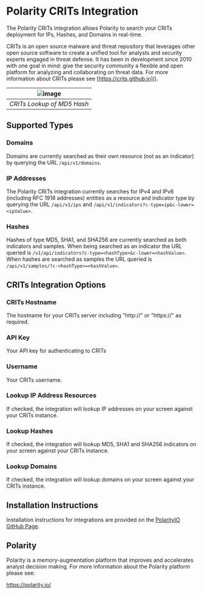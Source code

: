 # Polarity CRITs Integration 

The Polarity CRITs integration allows Polarity to search your CRITs deployment for IPs, Hashes, and Domains in real-time.


CRITs is an open source malware and threat repository that leverages other open source software to create a unified tool for analysts and security experts engaged in threat defense. It has been in development since 2010 with one goal in mind: give the security community a flexible and open platform for analyzing and collaborating on threat data. For more information about CRITs please see [https://crits.github.io]().


| ![image](https://cloud.githubusercontent.com/assets/306319/24310755/86b712d2-10a7-11e7-8469-9c69184f450b.png) |
|---|
|*CRITs Lookup of MD5 Hash* |

## Supported Types

### Domains

Domains are currently searched as their own resource (not as an indicator) by querying the URL `/api/v1/domains`.

### IP Addresses

The Polarity CRITs integration currently searches for IPv4 and IPv6 (including RFC 1918 addresses) entities as a resource and indicator type by querying the URL `/api/v1/ips` and `/api/v1/indicators?c-type=ip&c-lower=<ipValue>`.  

### Hashes

Hashes of type MD5, SHA1, and SHA256 are currently searched as both indicators and samples.   When being searched as an indicator the URL queried is `/v1/api/indicators?c-type=<hashType>&c-lower=<hashValue>`.  When hashes are searched as samples the URL queried is `/api/v1/samples/?c-<hashType>=<hashValue>`.  

## CRITs Integration Options

### CRITs Hostname

The hostname for your CRITs server including "http://" or "https://" as required.

### API Key

Your API key for authenticating to CRITs

### Username

Your CRITs username.

### Lookup IP Address Resources

If checked, the integration will lookup IP addresses on your screen against your CRITs instance.

### Lookup Hashes

If checked, the integration will lookup MD5, SHA1 and SHA256 indicators on your screen against your CRITs instance.

### Lookup Domains

If checked, the integration will lookup domains on your screen against your CRITs instance.

## Installation Instructions

Installation instructions for integrations are provided on the [PolarityIO GitHub Page](https://polarityio.github.io/).
## Polarity

Polarity is a memory-augmentation platform that improves and accelerates analyst decision making.  For more information about the Polarity platform please see: 

https://polarity.io/
